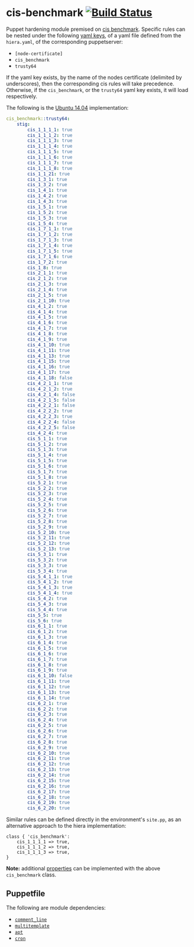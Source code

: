 # cis-benchmark [![Build Status](https://travis-ci.org/jeff1evesque/cis_benchmark.svg?branch=master)](https://travis-ci.org/jeff1evesque/cis_benchmark)

Puppet hardening module premised on [cis benchmark](https://www.cisecurity.org/cis-benchmarks/).
Specific rules can be nested under the following [yaml keys](https://github.com/jeff1evesque/cis_benchmark/blob/a8e94846d048cf8b500886333a4babb9c14cf8ed/manifests/params.pp#L11-L15),
of a yaml file defined from the `hiera.yaml`, of the corresponding puppetserver:

- `[node-certificate]`
- `cis_benchmark`
- `trusty64`

If the yaml key exists, by the name of the nodes certificate (delimited by underscores),
then the corresponding cis rules will take precedence. Otherwise, if the `cis_benchmark`,
or the `trusty64` yaml key exists, it will load respectively.

The following is the [Ubuntu 14.04](http://releases.ubuntu.com/14.04/) implementation:

```yaml
cis_benchmark::trusty64:
    stig:
        cis_1_1_1_1: true
        cis_1_1_1_2: true
        cis_1_1_1_3: true
        cis_1_1_1_4: true
        cis_1_1_1_5: true
        cis_1_1_1_6: true
        cis_1_1_1_7: true
        cis_1_1_1_8: true
        cis_1_1_21: true
        cis_1_3_1: true
        cis_1_3_2: true
        cis_1_4_1: true
        cis_1_4_2: true
        cis_1_4_3: true
        cis_1_5_1: true
        cis_1_5_2: true
        cis_1_5_3: true
        cis_1_5_4: true
        cis_1_7_1_1: true
        cis_1_7_1_2: true
        cis_1_7_1_3: true
        cis_1_7_1_4: true
        cis_1_7_1_5: true
        cis_1_7_1_6: true
        cis_1_7_2: true
        cis_1_8: true
        cis_2_1_1: true
        cis_2_1_2: true
        cis_2_1_3: true
        cis_2_1_4: true
        cis_2_1_5: true
        cis_2_1_10: true
        cis_4_1_2: true
        cis_4_1_4: true
        cis_4_1_5: true
        cis_4_1_6: true
        cis_4_1_7: true
        cis_4_1_8: true
        cis_4_1_9: true
        cis_4_1_10: true
        cis_4_1_11: true
        cis_4_1_13: true
        cis_4_1_15: true
        cis_4_1_16: true
        cis_4_1_17: true
        cis_4_1_18: false
        cis_4_2_1_1: true
        cis_4_2_1_2: true
        cis_4_2_1_4: false
        cis_4_2_1_5: false
        cis_4_2_2_1: false
        cis_4_2_2_2: true
        cis_4_2_2_3: true
        cis_4_2_2_4: false
        cis_4_2_2_5: false
        cis_4_2_4: true
        cis_5_1_1: true
        cis_5_1_2: true
        cis_5_1_3: true
        cis_5_1_4: true
        cis_5_1_5: true
        cis_5_1_6: true
        cis_5_1_7: true
        cis_5_1_8: true
        cis_5_2_1: true
        cis_5_2_2: true
        cis_5_2_3: true
        cis_5_2_4: true
        cis_5_2_5: true
        cis_5_2_6: true
        cis_5_2_7: true
        cis_5_2_8: true
        cis_5_2_9: true
        cis_5_2_10: true
        cis_5_2_11: true
        cis_5_2_12: true
        cis_5_2_13: true
        cis_5_3_1: true
        cis_5_3_2: true
        cis_5_3_3: true
        cis_5_3_4: true
        cis_5_4_1_1: true
        cis_5_4_1_2: true
        cis_5_4_1_3: true
        cis_5_4_1_4: true
        cis_5_4_2: true
        cis_5_4_3: true
        cis_5_4_4: true
        cis_5_5: true
        cis_5_6: true
        cis_6_1_1: true
        cis_6_1_2: true
        cis_6_1_3: true
        cis_6_1_4: true
        cis_6_1_5: true
        cis_6_1_6: true
        cis_6_1_7: true
        cis_6_1_8: true
        cis_6_1_9: true
        cis_6_1_10: false
        cis_6_1_11: true
        cis_6_1_12: true
        cis_6_1_13: true
        cis_6_1_14: true
        cis_6_2_1: true
        cis_6_2_2: true
        cis_6_2_3: true
        cis_6_2_4: true
        cis_6_2_5: true
        cis_6_2_6: true
        cis_6_2_7: true
        cis_6_2_8: true
        cis_6_2_9: true
        cis_6_2_10: true
        cis_6_2_11: true
        cis_6_2_12: true
        cis_6_2_13: true
        cis_6_2_14: true
        cis_6_2_15: true
        cis_6_2_16: true
        cis_6_2_17: true
        cis_6_2_18: true
        cis_6_2_19: true
        cis_6_2_20: true
```

Similar rules can be defined directly in the environment's `site.pp`, as an alternative
approach to the hiera implementation:

```puppet
class { 'cis_benchmark':
    cis_1_1_1_1 => true,
    cis_1_1_1_2 => true,
    cis_1_1_1_3 => true,
}
```

**Note:** additional [properties](https://github.com/jeff1evesque/cis_benchmark/blob/e1fe35ddc0d00ae2b09c2a3cf408c4ed3dab3b8d/data/cis_trusty64.yaml#L12-L135)
can be implemented with the above `cis_benchmark` class.

## Puppetfile

The following are module dependencies:

- [`comment_line`](https://forge.puppet.com/geoffwilliams/comment_line) 
- [`multitemplate`](https://forge.puppet.com/deanwilson/multitemplate/types)
- [`apt`](https://forge.puppet.com/puppetlabs/apt)
- [`cron`](https://forge.puppet.com/puppet/cron)
